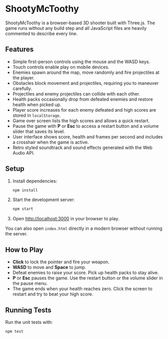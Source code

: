 # ShootyMcToothy

ShootyMcToothy is a browser-based 3D shooter built with Three.js. The game runs without any build step and all JavaScript files are heavily commented to describe every line.

## Features

- Simple first-person controls using the mouse and the WASD keys.
- Touch controls enable play on mobile devices.
- Enemies spawn around the map, move randomly and fire projectiles at the player.
- Obstacles block movement and projectiles, requiring you to maneuver carefully.
- Projectiles and enemy projectiles can collide with each other.
- Health packs occasionally drop from defeated enemies and restore health when picked up.
- Player score increases for each enemy defeated and high scores are stored in `localStorage`.
- Game over screen lists the high scores and allows a quick restart.
- Pause the game with **P** or **Esc** to access a restart button and a volume slider that saves its level.
- User interface shows score, health and frames per second and includes a crosshair when the game is active.
- Retro styled soundtrack and sound effects generated with the Web Audio API.

## Setup

1. Install dependencies:
   ```bash
   npm install
   ```
2. Start the development server:
   ```bash
   npm start
   ```
3. Open <http://localhost:3000> in your browser to play.

You can also open `index.html` directly in a modern browser without running the server.

## How to Play

- **Click** to lock the pointer and fire your weapon.
- **WASD** to move and **Space** to jump.
- Defeat enemies to raise your score. Pick up health packs to stay alive.
- **P** or **Esc** pauses the game. Use the restart button or the volume slider in the pause menu.
- The game ends when your health reaches zero. Click the screen to restart and try to beat your high score.

## Running Tests

Run the unit tests with:
```bash
npm test
```

